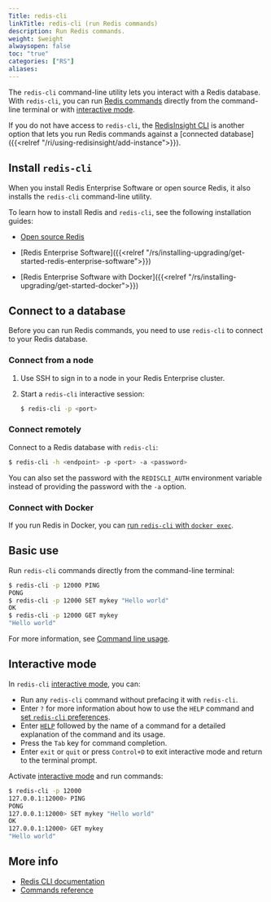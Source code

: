 ```yaml
---
Title: redis-cli
linkTitle: redis-cli (run Redis commands)
description: Run Redis commands.
weight: $weight
alwaysopen: false
toc: "true"
categories: ["RS"]
aliases: 
---
```


The `redis-cli` command-line utility lets you interact with a Redis database. With `redis-cli`, you can run [Redis commands](https://redis.io/commands/) directly from the command-line terminal or with [interactive mode](#interactive-mode).

If you do not have access to `redis-cli`, the [RedisInsight CLI](https://redis.io/docs/stack/insight/#cli) is another option that lets you run Redis commands against a [connected database]({{<relref "/ri/using-redisinsight/add-instance">}}).

## Install `redis-cli`

When you install Redis Enterprise Software or open source Redis, it also installs the `redis-cli` command-line utility.

To learn how to install Redis and `redis-cli`, see the following installation guides:

- [Open source Redis](https://redis.io/docs/getting-started/installation/)

- [Redis Enterprise Software]({{<relref "/rs/installing-upgrading/get-started-redis-enterprise-software">}})

- [Redis Enterprise Software with Docker]({{<relref "/rs/installing-upgrading/get-started-docker">}})

## Connect to a database

Before you can run Redis commands, you need to use `redis-cli` to connect to your Redis database.

### Connect from a node

1. Use SSH to sign in to a node in your Redis Enterprise cluster.

1. Start a `redis-cli` interactive session:

    ```sh
    $ redis-cli -p <port>
    ```

### Connect remotely

Connect to a Redis database with `redis-cli`:

```sh
$ redis-cli -h <endpoint> -p <port> -a <password>
```

You can also set the password with the `REDISCLI_AUTH` environment variable instead of providing the password with the `-a` option.

### Connect with Docker

If you run Redis in Docker, you can [run `redis-cli` with `docker exec`](https://redis.io/docs/stack/get-started/install/docker/#connect-with-redis-cli).

## Basic use

Run `redis-cli` commands directly from the command-line terminal:

```sh
$ redis-cli -p 12000 PING
PONG
$ redis-cli -p 12000 SET mykey "Hello world"
OK
$ redis-cli -p 12000 GET mykey              
"Hello world"
```

For more information, see [Command line usage](https://redis.io/docs/manual/cli/#command-line-usage).

## Interactive mode

In `redis-cli` [interactive mode](https://redis.io/docs/manual/cli/#interactive-mode), you can:

- Run any `redis-cli` command without prefacing it with `redis-cli`.
- Enter `?` for more information about how to use the `HELP` command and [set `redis-cli` preferences](https://redis.io/docs/manual/cli/#preferences).
- Enter [`HELP`](https://redis.io/docs/manual/cli/#showing-help-about-redis-commands) followed by the name of a command for a detailed explanation of the command and its usage.
- Press the `Tab` key for command completion.
- Enter `exit` or `quit` or press `Control+D` to exit interactive mode and return to the terminal prompt.

Activate [interactive mode](#interactive-mode) and run commands:

```sh
$ redis-cli -p 12000
127.0.0.1:12000> PING
PONG
127.0.0.1:12000> SET mykey "Hello world"
OK
127.0.0.1:12000> GET mykey
"Hello world"
```

## More info

- [Redis CLI documentation](https://redis.io/docs/manual/cli/)
- [Commands reference](https://redis.io/commands/)
